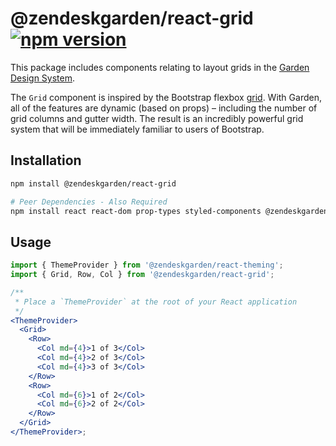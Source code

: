 # @zendeskgarden/react-grid [![npm version](https://img.shields.io/npm/v/@zendeskgarden/react-grid.svg?style=flat-square)](https://www.npmjs.com/package/@zendeskgarden/react-grid)

This package includes components relating to layout grids in the
[Garden Design System](https://zendeskgarden.github.io/).

The `Grid` component is inspired by the Bootstrap flexbox
[grid](https://getbootstrap.com/docs/4.3/layout/grid/). With Garden, all of
the features are dynamic (based on props) – including the number of grid
columns and gutter width. The result is an incredibly powerful grid system
that will be immediately familiar to users of Bootstrap.

## Installation

```sh
npm install @zendeskgarden/react-grid

# Peer Dependencies - Also Required
npm install react react-dom prop-types styled-components @zendeskgarden/react-theming
```

## Usage

```jsx static
import { ThemeProvider } from '@zendeskgarden/react-theming';
import { Grid, Row, Col } from '@zendeskgarden/react-grid';

/**
 * Place a `ThemeProvider` at the root of your React application
 */
<ThemeProvider>
  <Grid>
    <Row>
      <Col md={4}>1 of 3</Col>
      <Col md={4}>2 of 3</Col>
      <Col md={4}>3 of 3</Col>
    </Row>
    <Row>
      <Col md={6}>1 of 2</Col>
      <Col md={6}>2 of 2</Col>
    </Row>
  </Grid>
</ThemeProvider>;
```
